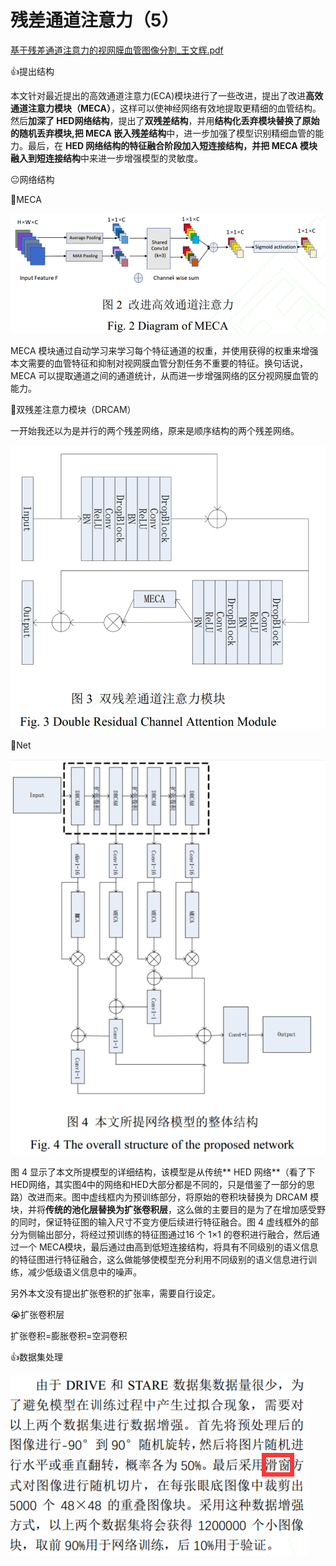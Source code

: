 # 残差通道注意力（5）

[基于残差通道注意力的视网膜血管图像分割\_王文辉.pdf](file/基于残差通道注意力的视网膜血管图像分割_王文辉_Tm5_W5Mgd3.pdf "基于残差通道注意力的视网膜血管图像分割_王文辉.pdf")

👍提出结构

本文针对最近提出的高效通道注意力(ECA)模块进行了一些改进，提出了改进**高效通道注意力模块（MECA）**，这样可以使神经网络有效地提取更精细的血管结构。然后**加深了 HED网络结构**，提出了**双残差结构**，并用**结构化丢弃模块替换了原始的随机丢弃模块,把 MECA 嵌入残差结构**中，进一步加强了模型识别精细血管的能力。最后，在 **HED 网络结构的特征融合阶段加入短连接结构，并把 MECA 模块融入到短连接结构**中来进一步增强模型的灵敏度。

😐网络结构

🎈MECA

![](image/image_McUY78X9O3.png)

MECA 模块通过自动学习来学习每个特征通道的权重，并使用获得的权重来增强本文需要的血管特征和抑制对视网膜血管分割任务不重要的特征。换句话说，MECA 可以提取通道之间的通道统计，从而进一步增强网络的区分视网膜血管的能力。

🎈双残差注意力模块（DRCAM）

一开始我还以为是并行的两个残差网络，原来是顺序结构的两个残差网络。

![](image/image_zqJ2q2-MCt.png)

🎈Net

![](image/image__fcEgT8QVg.png)

图 4 显示了本文所提模型的详细结构，该模型是从传统\*\* HED 网络\*\*（看了下HED网络，其实图4中的网络和HED大部分都是不同的，只是借鉴了一部分的思路）改进而来。图中虚线框内为预训练部分，将原始的卷积块替换为 DRCAM 模块，并将**传统的池化层替换为扩张卷积层**，这么做的主要目的是为了在增加感受野的同时，保证特征图的输入尺寸不变方便后续进行特征融合。图 4 虚线框外的部分为侧输出部分，将经过预训练的特征图通过16 个 1×1 的卷积进行融合，然后通过一个 MECA模块，最后通过由高到低短连接结构，将具有不同级别的语义信息的特征图进行特征融合，这么做能够使模型充分利用不同级别的语义信息进行训练，减少低级语义信息中的噪声。

另外本文没有提出扩张卷积的扩张率，需要自行设定。

😭扩张卷积层

扩张卷积=膨胀卷积=空洞卷积

👍数据集处理

![](image/image_IzOCm-WxsW.png)
